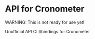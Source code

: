# API for Cronometer

WARNING: This is not ready for use yet!

Unofficial API CLI/bindings for Cronometer
